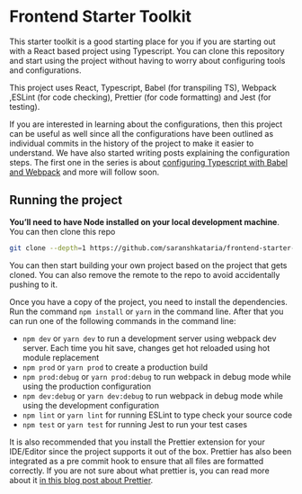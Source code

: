 # Frontend Starter Toolkit

This starter toolkit is a good starting place for you if you are starting out with a React based project using Typescript. You can clone this repository and start using the project without having to worry about configuring tools and configurations.

This project uses React, Typescript, Babel (for transpiling TS), Webpack ,ESLint (for code checking), Prettier (for code formatting) and Jest (for testing).

If you are interested in learning about the configurations, then this project can be useful as well since all the configurations have been outlined as individual commits in the history of the project to make it easier to understand. We have also started writing posts explaining the configuration steps. The first one in the series is about [configuring Typescript with Babel and Webpack](https://www.wisdomgeek.com/development/web-development/how-to-setup-typescript-with-babel-and-webpack/) and more will follow soon.

## Running the project

**You’ll need to have Node installed on your local development machine**. You can then clone this repo

```sh
git clone --depth=1 https://github.com/saranshkataria/frontend-starter-toolkit.git <YOUR_PROJECT_NAME>
```

You can then start building your own project based on the project that gets cloned. You can also remove the remote to the repo to avoid accidentally pushing to it.

Once you have a copy of the project, you need to install the dependencies. Run the command `npm install` or `yarn` in the command line.
After that you can run one of the following commands in the command line:

- `npm dev` or `yarn dev` to run a development server using webpack dev server. Each time you hit save, changes get hot reloaded using hot module replacement
- `npm prod` or `yarn prod` to create a production build
- `npm prod:debug` or `yarn prod:debug` to run webpack in debug mode while using the production configuration
- `npm dev:debug` or `yarn dev:debug` to run webpack in debug mode while using the development configuration
- `npm lint` or `yarn lint` for running ESLint to type check your source code
- `npm test` or `yarn test` for running Jest to run your test cases

It is also recommended that you install the Prettier extension for your IDE/Editor since the project supports it out of the box. Prettier has also been integrated as a pre commit hook to ensure that all files are formatted correctly. If you are not sure about what prettier is, you can read more about it [in this blog post about Prettier](https://www.wisdomgeek.com/development/web-development/using-prettier-format-javascript-code/).
